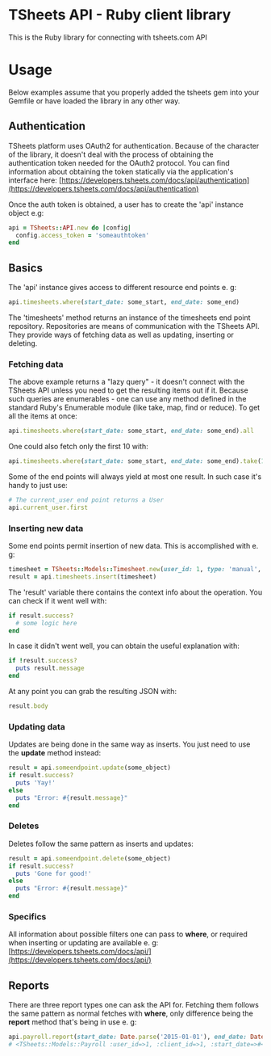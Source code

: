 # TSheets API - Ruby client library

This is the Ruby library for connecting with tsheets.com API

# Usage

Below examples assume that you properly added the tsheets gem into your Gemfile or have loaded the library in any other way.

## Authentication

TSheets platform uses OAuth2 for authentication. Because of the character of the library, it doesn't deal with the process of obtaining the authentication token needed for the OAuth2 protocol. You can find information about obtaining the token statically via the application's interface here: [https://developers.tsheets.com/docs/api/authentication](https://developers.tsheets.com/docs/api/authentication)

Once the auth token is obtained, a user has to create the 'api' instance object e.g:

```ruby
api = TSheets::API.new do |config| 
  config.access_token = 'someauthtoken'
end
```

## Basics

The 'api' instance gives access to different resource end points e. g:

```ruby
api.timesheets.where(start_date: some_start, end_date: some_end)
```

The 'timesheets' method returns an instance of the timesheets end point repository. Repositories are means of communication with the TSheets API. They provide ways of fetching data as well as updating, inserting or deleting.

### Fetching data

The above example returns a "lazy query" - it doesn't connect with the TSheets API unless you need to get the resulting items out if it. Because such queries are enumerables - one can use any method defined in the standard Ruby's Enumerable module (like take, map, find or reduce). To get all the items at once:

```ruby
api.timesheets.where(start_date: some_start, end_date: some_end).all
```

One could also fetch only the first 10 with:

```ruby
api.timesheets.where(start_date: some_start, end_date: some_end).take(10)
```

Some of the end points will always yield at most one result. In such case it's handy to just use:

```ruby
# The current_user end point returns a User
api.current_user.first
```

### Inserting new data

Some end points permit insertion of new data. This is accomplished with e. g:

```ruby
timesheet = TSheets::Models::Timesheet.new(user_id: 1, type: 'manual', date: '2015-01-01', duration: 60*60)
result = api.timesheets.insert(timesheet)
```


The 'result' variable there contains the context info about the operation. You can check if it went well with:

```ruby
if result.success?
  # some logic here
end
```

In case it didn't went well, you can obtain the useful explanation with:

```ruby
if !result.success?
  puts result.message
end
```

At any point you can grab the resulting JSON with:

```ruby
result.body
```

### Updating data

Updates are being done in the same way as inserts. You just need to use the **update** method instead:

```ruby
result = api.someendpoint.update(some_object)
if result.success?
  puts 'Yay!'
else
  puts "Error: #{result.message}"
end
```

### Deletes

Deletes follow the same pattern as inserts and updates:

```ruby
result = api.someendpoint.delete(some_object)
if result.success?
  puts 'Gone for good!'
else
  puts "Error: #{result.message}"
end
```

### Specifics

All information about possible filters one can pass to **where**, or required when inserting or updating are available e. g: [https://developers.tsheets.com/docs/api/](https://developers.tsheets.com/docs/api/)

## Reports

There are three report types one can ask the API for. Fetching them follows the same pattern as normal fetches with **where**, only difference being the **report** method that's being in use e. g:

```ruby
api.payroll.report(start_date: Date.parse('2015-01-01'), end_date: Date.parse('2015-05-01')).first
# <TSheets::Models::Payroll :user_id=>1, :client_id=>1, :start_date=>#<Date: 2015-01-01 ((2457024j,0s,0n),+0s,2299161j)>, :end_date=>#<Date: 2015-05-01 ((2457144j,0s,0n),+0s,2299161j)>, :total_re_seconds=>7200, :total_ot_seconds=>0, :total_dt_seconds=>0, :total_pto_seconds=>0, :total_work_seconds=>7200, :pto_seconds=>>
```
